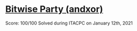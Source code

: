 # [Bitwise Party (andxor)](https://training.olinfo.it/#/task/andxor/statement)
Score: 100/100
Solved during ITACPC on January 12th, 2021
